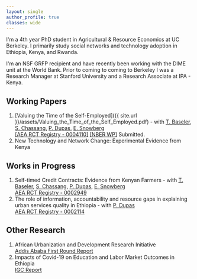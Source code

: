 ```yaml
---
layout: single
author_profile: true
classes: wide
---
```


I'm a 4th year PhD student in Agricultural & Resource Economics at UC Berkeley.
I primarily study social networks and technology adoption in Ethiopia, Kenya, and Rwanda.

I'm an NSF GRFP recipient and have recently been working with the DIME unit at the World Bank.
Prior to coming to coming to Berkeley I was a Research Manager at Stanford University
and a Research Associate at IPA - Kenya. 

## Working Papers
1. [Valuing the Time of the Self-Employed]({{ site.url }}/assets/Valuing_the_Time_of_the_Self_Employed.pdf) - with [T. Baseler](https://sites.google.com/view/travisbaseler), [S. Chassang](https://www.sylvainchassang.org/), [P. Dupas](https://web.stanford.edu/~pdupas/), [E. Snowberg](https://eriksnowberg.com/) <br>
[[AEA RCT Registry - 0004110]](https://www.socialscienceregistry.org/trials/4110) [[NBER WP]](https://www.nber.org/papers/w29752) Submitted. <br>
1. New Technology and Network Change: Experimental Evidence from Kenya

## Works in Progress
1. Self-timed Credit Contracts: Evidence from Kenyan Farmers - with [T. Baseler](https://sites.google.com/view/travisbaseler), [S. Chassang](https://www.sylvainchassang.org/), [P. Dupas](https://web.stanford.edu/~pdupas/), [E. Snowberg](https://eriksnowberg.com/) <br>
[AEA RCT Registry - 0002949](https://www.socialscienceregistry.org/trials/2949) <br>
1. The role of information, accountability and resource gaps in explaining urban services quality in Ethiopia - with [P. Dupas](https://web.stanford.edu/~pdupas/) <br>
[AEA RCT Registry - 0002114](https:g//www.socialscienceregistry.org/trials/2114)

## Other Research
1. African Urbanization and Development Research Initiative <br>
[Addis Ababa First Round Report](https://drive.google.com/file/d/12X3yfn7OIj-LnzmD5W2tTAieJFmvNSpE/view)
1. Impacts of Covid-19 on Education and Labor Market Outcomes in Ethiopia <br>
[IGC Report](https://www.theigc.org/wp-content/uploads/2021/04/Agness-et-al-2021-Final-Report.pdf)